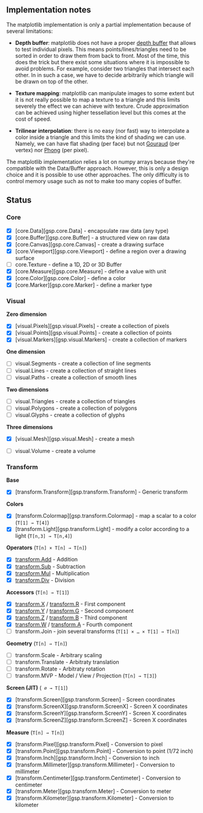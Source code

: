 
## Implementation notes

The matplotlib implementation is only a partial implementation because of several limitations:

- **Depth buffer**: matplotlib does not have a proper [depth buffer] that allows to test individual pixels. This means points/lines/triangles need to be sorted in order to draw them from back to front. Most of the time, this does the trick but there exist some situations where it is impossible to avoid problems. For example, consider two triangles that intersect each other. In in such a case, we have to decide arbitrarily which triangle will be drawn on top of the other.

- **Texture mapping**: matplotlib can manipulate images to some extent but it is not really possible to map a texture to a triangle and this limits severely the effect we can achieve with texture. Crude approximation can be achieved using higher tessellation level but this comes at the cost of speed.

- **Trilinear interpolation**: there is no easy (nor fast) way to interpolate a color inside a triangle and this limits the kind of shading we can use. Namely, we can have flat shading (per face) but not [Gouraud] (per vertex) nor [Phong] (per pixel).


The matplotlib implementation relies a lot on numpy arrays because they're compatible with the Data/Buffer approach. However, this is only a design choice and it is possible to use other approaches. The only difficulty is to control memory usage such as not to make too many copies of buffer.

[depth buffer]: https://en.wikipedia.org/wiki/Z-buffering
[Gouraud]: https://en.wikipedia.org/wiki/Gouraud_shading
[Phong]: https://en.wikipedia.org/wiki/Phong_shading


## Status

### Core

- [x] [core.Data][gsp.core.Data] - encapsulate raw data (any type)
- [x] [core.Buffer][gsp.core.Buffer] - a structured view on raw data
- [x] [core.Canvas][gsp.core.Canvas] - create a drawing surface  
- [x] [core.Viewport][gsp.core.Viewport] - define a region over a drawing surface
- [ ] core.Texture - define a 1D, 2D or 3D Buffer
- [x] [core.Measure][gsp.core.Measure] - define a value with unit
- [x] [core.Color][gsp.core.Color] - define a color
- [x] [core.Marker][gsp.core.Marker] - define a marker type

### Visual

**Zero dimension**

* [x] [visual.Pixels][gsp.visual.Pixels] - create a collection of pixels
* [x] [visual.Points][gsp.visual.Points] - create a collection of points
* [x] [visual.Markers][gsp.visual.Markers] - create a collection of markers

**One dimension**

* [ ] visual.Segments - create a collection of line segments
* [ ] visual.Lines - create a collection of straight lines
* [ ] visual.Paths - create a collection of smooth lines

**Two dimensions**

* [ ] visual.Triangles - create a collection of triangles
* [ ] visual.Polygons - create a collection of polygons
* [ ] visual.Glyphs - create a collection of glyphs

**Three dimensions**

* [x] [visual.Mesh][gsp.visual.Mesh] - create a mesh
* [ ] visual.Volume - create a volume


### Transform

**Base**

* [x] [transform.Transform][gsp.transform.Transform] - Generic transform

**Colors**

* [x] [transform.Colormap][gsp.transform.Colormap] - map a scalar to a color  (`T[1] → T[4]`)
* [x] [transform.Light][gsp.transform.Light] - modify a color according to a light  (`T[n,3] → T[n,4]`)

**Operators** (`T[n] × T[n] → T[n]`)
   
* [x] [transform.Add]() - Addition
* [x] [transform.Sub]() - Subtraction
* [x] [transform.Mul]() - Multiplication
* [x] [transform.Div]() - Division

**Accessors** (`T[n] → T[1]`)

* [x] [transform.X]() / [transform.R]() - First component
* [x] [transform.Y]() / [transform.G]() - Second component
* [x] [transform.Z]() / [transform.B]() - Third component
* [x] [transform.W]() / [transform.A]() - Fourth component
* [ ] transform.Join - join several transforms  (`T[1] × … × T[1] → T[n]`)

**Geometry** (`T[n] → T[n]`)

* [ ] transform.Scale - Arbitrary scaling
* [ ] transform.Translate - Arbitraty translation
* [ ] transform.Rotate - Arbitraty rotation
* [ ] transform.MVP - Model / View / Projection (`T[n] → T[3]`)

**Screen (JIT)** (` ∅ → T[1]`)

  * [x] [transform.Screen][gsp.transform.Screen] - Screen coordinates
  * [x] [transform.ScreenX][gsp.transform.ScreenX] - Screen X coordinates
  * [x] [transform.ScreenY][gsp.transform.ScreenY] - Screen X coordinates
  * [x] [transform.ScreenZ][gsp.transform.ScreenZ] - Screen X coordinates

**Measure**  (`T[n] → T[n]`)

  * [x] [transform.Pixel][gsp.transform.Pixel] - Conversion to pixel
  * [x] [transform.Point][gsp.transform.Point] - Conversion to point (1/72 inch)
  * [x] [transform.Inch][gsp.transform.Inch] - Conversion to inch
  * [x] [transform.Millimeter][gsp.transform.Millimeter] - Conversion to millimeter
  * [x] [transform.Centimeter][gsp.transform.Centimeter] - Conversion to centimeter
  * [x] [transform.Meter][gsp.transform.Meter] - Conversion to meter
  * [x] [transform.Kilometer][gsp.transform.Kilometer] - Conversion to kilometer

